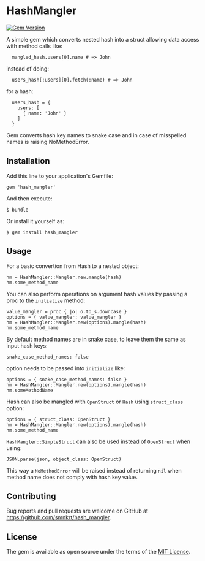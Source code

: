 # HashMangler
[![Gem Version](https://badge.fury.io/rb/hash_mangler.svg)](https://badge.fury.io/rb/hash_mangler)

A simple gem which converts nested hash into a struct allowing data access with method calls like:

```
  mangled_hash.users[0].name # => John
```

instead of doing:

```
  users_hash[:users][0].fetch(:name) # => John
```

for a hash:

```
  users_hash = {
    users: [
      { name: 'John' }
    ]
  }
```

Gem converts hash key names to snake case and in case of misspelled names is raising NoMethodError.

## Installation

Add this line to your application's Gemfile:

```
gem 'hash_mangler'
```

And then execute:

    $ bundle

Or install it yourself as:

    $ gem install hash_mangler

## Usage

For a basic convertion from Hash to a nested object:


```
hm = HashMangler::Mangler.new.mangle(hash)
hm.some_method_name
```

You can also perform operations on argument hash values by passing a proc to the `initialize` method:

```
value_mangler = proc { |o| o.to_s.downcase }  
options = { value_mangler: value_mangler }
hm = HashMangler::Mangler.new(options).mangle(hash)
hm.some_method_name
```


By default method names are in snake case, to leave them the same as input hash keys:

```
snake_case_method_names: false
```

option needs to be passed into `initialize` like:

```
options = { snake_case_method_names: false } 
hm = HashMangler::Mangler.new(options).mangle(hash)
hm.someMethodName
```

Hash can also be mangled with `OpenStruct` or `Hash` using `struct_class` option:

```
options = { struct_class: OpenStruct }
hm = HashMangler::Mangler.new(options).mangle(hash)
hm.some_method_name
```

`HashMangler::SimpleStruct` can also be used instead of `OpenStruct` when using:

```
JSON.parse(json, object_class: OpenStruct)
```

This way a `NoMethodError` will be raised instead of returning `nil` when method name does not comply with hash key value.


## Contributing

Bug reports and pull requests are welcome on GitHub at https://github.com/smnkrt/hash_mangler.

## License

The gem is available as open source under the terms of the [MIT License](http://opensource.org/licenses/MIT).
